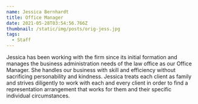 ```yaml
---
name: Jessica Bernhardt
title: Office Manager
date: 2021-05-28T03:54:56.766Z
thumbnail: /static/img/posts/orig-jess.jpg
tags:
  - Staff
---
```

Jessica has been working with the firm since its initial formation and manages the business administration needs of the law office as our Office Manager. She handles our business with skill and efficiency without sacrificing personability and kindness. Jessica treats each client as family and strives diligently to work with each and every client in order to find a representation arrangement that works for them and their specific individual circumstances.